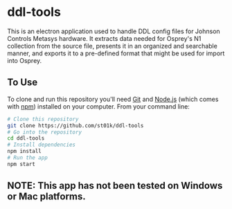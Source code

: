 # ddl-tools

This is an electron application used to handle DDL config files for Johnson Controls Metasys hardware. It extracts data needed for Osprey's N1 collection from the source file, presents it in an organized and searchable manner, and exports it to a pre-defined format that might be used for import into Osprey.

## To Use

To clone and run this repository you'll need [Git](https://git-scm.com) and [Node.js](https://nodejs.org/en/download/) (which comes with [npm](http://npmjs.com)) installed on your computer. From your command line:

```bash
# Clone this repository
git clone https://github.com/st01k/ddl-tools
# Go into the repository
cd ddl-tools
# Install dependencies
npm install
# Run the app
npm start
```

## NOTE: This app has not been tested on Windows or Mac platforms.
